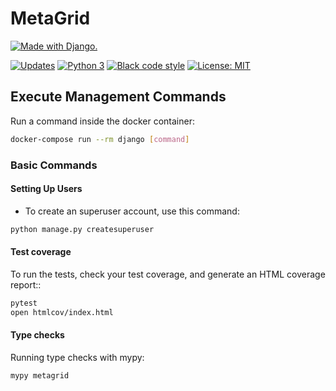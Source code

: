 # MetaGrid

[![Made with Django.](https://www.djangoproject.com/m/img/badges/djangomade124x25.gif)](http://www.djangoproject.com)

[![Updates](https://pyup.io/repos/github/aims-group/metagrid/shield.svg)](https://pyup.io/repos/github/aims-group/metagrid/)
[![Python 3](https://pyup.io/repos/github/aims-group/metagrid/python-3-shield.svg)](https://pyup.io/repos/github/aims-group/metagrid/)
[![Black code style](https://img.shields.io/badge/code%20style-black-000000.svg)](https://github.com/ambv/black)
[![License: MIT](https://img.shields.io/badge/License-MIT-yellow.svg)](https://opensource.org/licenses/MIT)

## Execute Management Commands

Run a command inside the docker container:

```bash
docker-compose run --rm django [command]
```

### Basic Commands

#### Setting Up Users

- To create an superuser account, use this command:

```bash
python manage.py createsuperuser
```

#### Test coverage

To run the tests, check your test coverage, and generate an HTML coverage report::

```bash
pytest
open htmlcov/index.html
```

#### Type checks

Running type checks with mypy:

```bash
mypy metagrid
```
